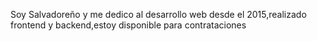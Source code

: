 Soy Salvadoreño y me dedico al desarrollo web desde el 2015,realizado frontend y backend,estoy disponible para contrataciones
